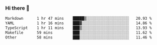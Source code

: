 ### Hi there 👋

<!--
**WShiBin/WShiBin** is a ✨ _special_ ✨ repository because its `README.md` (this file) appears on your GitHub profile.

Here are some ideas to get you started:

- 🔭 I’m currently working on ...
- 🌱 I’m currently learning ...
- 👯 I’m looking to collaborate on ...
- 🤔 I’m looking for help with ...
- 💬 Ask me about ...
- 📫 How to reach me: ...
- 😄 Pronouns: ...
- ⚡ Fun fact: ...
-->

<!--START_SECTION:waka-->

```txt
Markdown      1 hr 47 mins    █████▒░░░░░░░░░░░░░░░░░░░   20.93 %
YAML          1 hr 16 mins    ███▓░░░░░░░░░░░░░░░░░░░░░   14.86 %
TypeScript    1 hr 11 mins    ███▒░░░░░░░░░░░░░░░░░░░░░   13.93 %
Makefile      59 mins         ███░░░░░░░░░░░░░░░░░░░░░░   11.62 %
Other         58 mins         ███░░░░░░░░░░░░░░░░░░░░░░   11.46 %
```

<!--END_SECTION:waka-->
